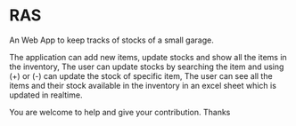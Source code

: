 # RAS

An Web App to keep tracks of stocks of a small garage.

The application can add new items, update stocks and show all the items in the inventory,
The user can update stocks by searching the item and using (+) or (-) can update the stock of specific item, 
The user can see all the items and their stock available in the inventory in an excel sheet which is updated in realtime. 

You are welcome to help and give your contribution. Thanks
